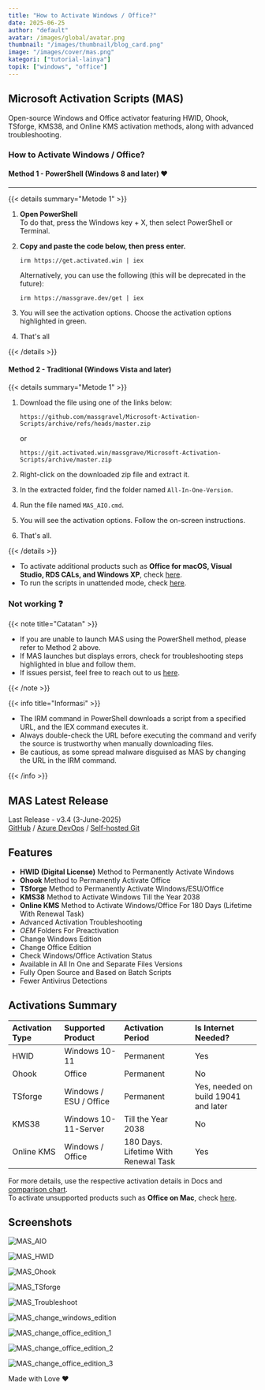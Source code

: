 ```yaml
---
title: "How to Activate Windows / Office?"
date: 2025-06-25
author: "default"
avatar: /images/global/avatar.png
thumbnail: "/images/thumbnail/blog_card.png"
image: "/images/cover/mas.png"
kategori: ["tutorial-lainya"]
topik: ["windows", "office"]
---
```



## Microsoft Activation Scripts (MAS)

Open-source Windows and Office activator featuring HWID, Ohook, TSforge, KMS38, and Online KMS activation methods, along with advanced troubleshooting.

### How to Activate Windows / Office?

#### Method 1 - PowerShell (Windows 8 and later) ❤️
---

{{< details summary="Metode 1" >}}

1.  **Open PowerShell**  
	To do that, press the Windows key + X, then select PowerShell or Terminal.

2.  **Copy and paste the code below, then press enter.**  
    ```
    irm https://get.activated.win | iex
    ```
    Alternatively, you can use the following (this will be deprecated in the future):  
    ```
    irm https://massgrave.dev/get | iex
    ```

3.   You will see the activation options. Choose the activation options highlighted in green. 

4.   That's all

{{< /details >}}

#### Method 2 - Traditional (Windows Vista and later)

{{< details summary="Metode 1" >}}

1.  Download the file using one of the links below:  
    ```
    https://github.com/massgravel/Microsoft-Activation-Scripts/archive/refs/heads/master.zip
    ```  
    or
    ```
    https://git.activated.win/massgrave/Microsoft-Activation-Scripts/archive/master.zip
    ```
    
2.  Right-click on the downloaded zip file and extract it.
3.  In the extracted folder, find the folder named `All-In-One-Version`.
4.  Run the file named `MAS_AIO.cmd`.
5.  You will see the activation options. Follow the on-screen instructions.
6.  That's all.

{{< /details >}}

- To activate additional products such as **Office for macOS, Visual Studio, RDS CALs, and Windows XP**, check [here](unsupported_products_activation.md).
- To run the scripts in unattended mode, check [here](command_line_switches.md).

### Not working ❓

{{< note title="Catatan" >}}

- If you are unable to launch MAS using the PowerShell method, please refer to Method 2 above.
- If MAS launches but displays errors, check for troubleshooting steps highlighted in blue and follow them.
- If issues persist, feel free to reach out to us [here](troubleshoot.md).

{{< /note >}}

{{< info title="Informasi" >}}

- The IRM command in PowerShell downloads a script from a specified URL, and the IEX command executes it.
- Always double-check the URL before executing the command and verify the source is trustworthy when manually downloading files.
- Be cautious, as some spread malware disguised as MAS by changing the URL in the IRM command.

{{< /info >}}

## MAS Latest Release

Last Release - v3.4 (3-June-2025)  
[GitHub](https://github.com/massgravel/Microsoft-Activation-Scripts) / [Azure DevOps](https://dev.azure.com/massgrave/_git/Microsoft-Activation-Scripts) / [Self-hosted Git](https://git.activated.win/massgrave/Microsoft-Activation-Scripts)

## Features

- **HWID (Digital License)** Method to Permanently Activate Windows
- **Ohook** Method to Permanently Activate Office
- **TSforge** Method to Permanently Activate Windows/ESU/Office
- **KMS38** Method to Activate Windows Till the Year 2038
- **Online KMS** Method to Activate Windows/Office For 180 Days (Lifetime With Renewal Task)
-   Advanced Activation Troubleshooting
-   $OEM$ Folders For Preactivation
-   Change Windows Edition
-   Change Office Edition
-   Check Windows/Office Activation Status
-   Available in All In One and Separate Files Versions
-   Fully Open Source and Based on Batch Scripts
-   Fewer Antivirus Detections

## Activations Summary

| Activation Type | Supported Product      | Activation Period                    | Is Internet Needed? |
|:----------------|:-----------------------|:-------------------------------------|:--------------------|
| HWID            | Windows 10-11          | Permanent                            | Yes                 |
| Ohook           | Office                 | Permanent                            | No                  |
| TSforge         | Windows / ESU / Office | Permanent                            | Yes, needed on build 19041 and later |
| KMS38           | Windows 10-11-Server   | Till the Year 2038                   | No                  |
| Online KMS      | Windows / Office       | 180 Days. Lifetime With Renewal Task | Yes                 |

For more details, use the respective activation details in Docs and [comparison chart](chart.md).  
To activate unsupported products such as **Office on Mac**, check [here](unsupported_products_activation.md).

## Screenshots

![MAS_AIO](/images/content/tutorial/MAS_AIO.png)

![MAS_HWID](/images/content/tutorial/MAS_HWID.png)

![MAS_Ohook](/images/content/tutorial/MAS_Ohook.png)

![MAS_TSforge](/images/content/tutorial/MAS_TSforge.png)

![MAS_Troubleshoot](/images/content/tutorial/MAS_Troubleshoot.png)

![MAS_change_windows_edition](/images/content/tutorial/MAS_change_windows_edition.png)

![MAS_change_office_edition_1](/images/content/tutorial/MAS_change_office_edition_1.png)

![MAS_change_office_edition_2](/images/content/tutorial/MAS_change_office_edition_2.png)

![MAS_change_office_edition_3](/images/content/tutorial/MAS_change_office_edition_3.png)

Made with Love ❤️